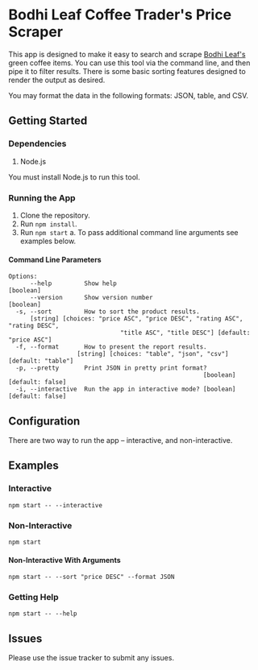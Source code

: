 # Bodhi Leaf Coffee Trader's Price Scraper

This app is designed to make it easy to search and scrape
[Bodhi Leaf's](https://www.bodhileafcoffee.com/) green coffee items. 
You can use this tool via the command line, and then pipe it to filter 
results. There is some basic sorting features designed to render the output
as desired.

You may format the data in the following formats: JSON, table, and
CSV.

## Getting Started

### Dependencies

1. Node.js

You must install Node.js to run this tool.

### Running the App

1. Clone the repository.
2. Run `npm install`.
3. Run `npm start`
    a. To pass additional command line arguments see examples below.

#### Command Line Parameters

```shell
Options:
      --help         Show help                                         [boolean]
      --version      Show version number                               [boolean]
  -s, --sort         How to sort the product results.
      [string] [choices: "price ASC", "price DESC", "rating ASC", "rating DESC",
                               "title ASC", "title DESC"] [default: "price ASC"]
  -f, --format       How to present the report results.
                   [string] [choices: "table", "json", "csv"] [default: "table"]
  -p, --pretty       Print JSON in pretty print format?
                                                      [boolean] [default: false]
  -i, --interactive  Run the app in interactive mode? [boolean] [default: false]
```

## Configuration

There are two way to run the app – interactive, and non-interactive.

## Examples

### Interactive

```shell
npm start -- --interactive
```

### Non-Interactive

```shell
npm start
```

#### Non-Interactive With Arguments

```shell
npm start -- --sort "price DESC" --format JSON
```

### Getting Help

```shell
npm start -- --help
```

## Issues

Please use the issue tracker to submit any issues.
